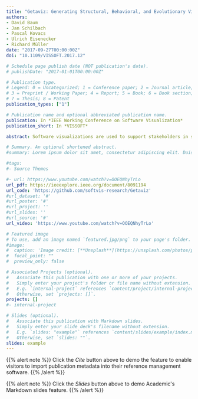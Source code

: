 ```yaml
---
title: "Getaviz: Generating Structural, Behavioral, and Evolutionary Views of Software Systems for Empirical Evaluation"
authors:
- David Baum
- Jan Schilbach
- Pascal Kovacs
- Ulrich Eisenecker
- Richard Müller
date: "2017-09-27T00:00:00Z"
doi: "10.1109/VISSOFT.2017.12"

# Schedule page publish date (NOT publication's date).
# publishDate: "2017-01-01T00:00:00Z"

# Publication type.
# Legend: 0 = Uncategorized; 1 = Conference paper; 2 = Journal article;
# 3 = Preprint / Working Paper; 4 = Report; 5 = Book; 6 = Book section;
# 7 = Thesis; 8 = Patent
publication_types: ["1"]

# Publication name and optional abbreviated publication name.
publication: In *IEEE Working Conference on Software Visualization*
publication_short: In *VISSOFT*

abstract: Software visualizations are used to support stakeholders in software engineering activities like development, project management, and maintenance. The respective tasks determine which aspects of software, i.e., structural, behavioral and/or evolutionary information, need to be visualized. To promote the usage of software visualizations they have to optimally support the needs of the respective stakeholder for the specific task at hand. Therefore, we see the necessity to create innovative visualizations and to optimize existing ones. In order to achieve this, it is necessary to empirically evaluate the different visualizations and their variants. In this paper, we present GETAVIZ as a toolset to support these processes, i.e., designing visualizations, generating task- and role specific visualizations, and conducting empirical evaluations. The toolset implements the concept of generative and model-driven software visualization and makes it possible to generate different visualizations for all three aspects of software. Its strength lies in its adaptability, so that new visualizations and variations of existing ones can be implemented easily. In addition to the generator this toolset contains several extractors for different programming languages, a browser-based user interface for viewing and interacting with visualizations, and an evaluation server to facilitate the execution of local and remote experiments. The paper illustrates the capabilities of GETAVIZ and it discusses plans for its further development.

# Summary. An optional shortened abstract.
#summary: Lorem ipsum dolor sit amet, consectetur adipiscing elit. Duis posuere tellus ac convallis placerat. Proin tincidunt magna sed ex sollicitudin condimentum.

#tags:
#- Source Themes

#- url: https://www.youtube.com/watch?v=OOEQNhyTrLo
url_pdf: https://ieeexplore.ieee.org/document/8091194
url_code: 'https://github.com/softvis-research/Getaviz'
#url_dataset: '#'
#url_poster: '#'
#url_project: ''
#url_slides: ''
#url_source: '#'
url_video: 'https://www.youtube.com/watch?v=OOEQNhyTrLo'

# Featured image
# To use, add an image named `featured.jpg/png` to your page's folder. 
#image:
#  caption: 'Image credit: [**Unsplash**](https://unsplash.com/photos/pLCdAaMFLTE)'
#  focal_point: ""
#  preview_only: false

# Associated Projects (optional).
#   Associate this publication with one or more of your projects.
#   Simply enter your project's folder or file name without extension.
#   E.g. `internal-project` references `content/project/internal-project/index.md`.
#   Otherwise, set `projects: []`.
projects: []
#- internal-project

# Slides (optional).
#   Associate this publication with Markdown slides.
#   Simply enter your slide deck's filename without extension.
#   E.g. `slides: "example"` references `content/slides/example/index.md`.
#   Otherwise, set `slides: ""`.
slides: example
---
```


{{% alert note %}}
Click the *Cite* button above to demo the feature to enable visitors to import publication metadata into their reference management software.
{{% /alert %}}

{{% alert note %}}
Click the *Slides* button above to demo Academic's Markdown slides feature.
{{% /alert %}}
